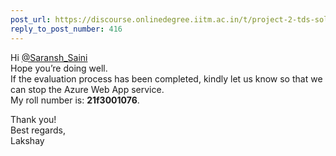 ```yaml
---
post_url: https://discourse.onlinedegree.iitm.ac.in/t/project-2-tds-solver-discussion-thread/169029/417
reply_to_post_number: 416
---
```

Hi [@Saransh\_Saini](/u/saransh_saini)  
Hope you’re doing well.  
If the evaluation process has been completed, kindly let us know so that we can stop the Azure Web App service.  
My roll number is: **21f3001076**.

Thank you!  
Best regards,  
Lakshay